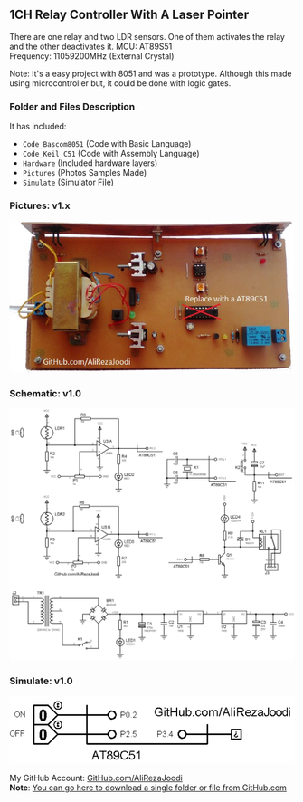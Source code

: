 ## 1CH Relay Controller With A Laser Pointer
There are one relay and two LDR sensors. One of them activates the relay and the other deactivates it.
MCU:		AT89S51    
Frequency:     	11059200MHz (External Crystal)    

Note: It's a easy project with 8051 and was a prototype. Although this made using microcontroller but, it could be done with logic gates.

### Folder and Files Description
It has included:
- `Code_Bascom8051` (Code with Basic Language)
- `Code_Keil C51` (Code with Assembly Language)
- `Hardware` (Included hardware layers)
- `Pictures` (Photos Samples Made)
- `Simulate` (Simulator File)

### Pictures: v1.x
![](Pictures/v1.x.jpg)

### Schematic: v1.0
![](Hardware/v1.0.png)

### Simulate: v1.0
![](Simulate/v1.0.png)

My GitHub Account: [GitHub.com/AliRezaJoodi](https://github.com/AliRezaJoodi)  
**Note**: [You can go here to download a single folder or file from GitHub.com](https://minhaskamal.github.io/DownGit/#/home)
